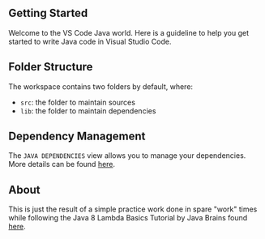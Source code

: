 ## Getting Started

Welcome to the VS Code Java world. Here is a guideline to help you get started to write Java code in Visual Studio Code.

## Folder Structure

The workspace contains two folders by default, where:

- `src`: the folder to maintain sources
- `lib`: the folder to maintain dependencies

## Dependency Management

The `JAVA DEPENDENCIES` view allows you to manage your dependencies. More details can be found [here](https://github.com/microsoft/vscode-java-pack/blob/master/release-notes/v0.9.0.md#work-with-jar-files-directly).

## About

This is just the result of a simple practice work done in spare "work" times while following the Java 8 Lambda Basics Tutorial by Java Brains found [here](https://www.youtube.com/playlist?list=PLqq-6Pq4lTTa9YGfyhyW2CqdtW9RtY-I3).
